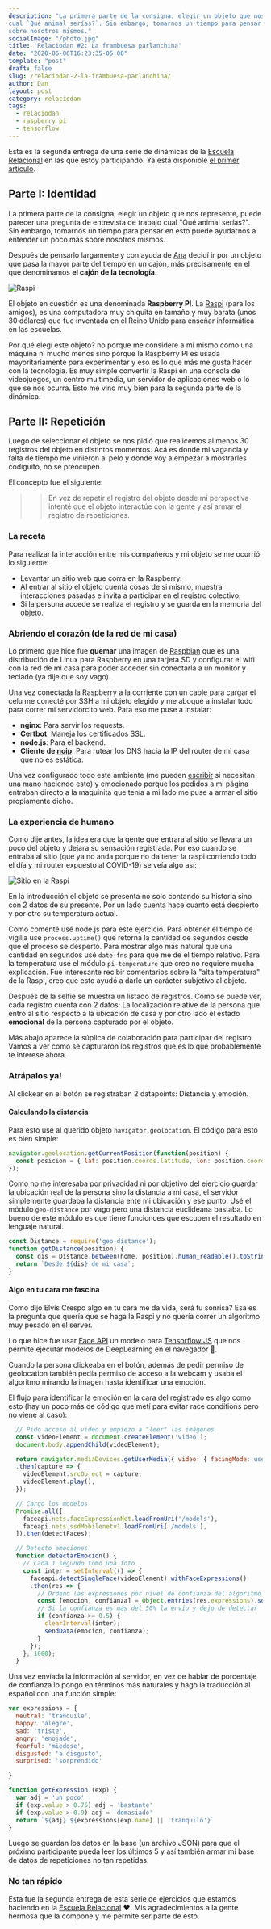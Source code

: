 ```yaml
---
description: "La primera parte de la consigna, elegir un objeto que nos represente, puede parecer una pregunta de entrevista de trabajo
cual `Qué animal serías?`. Sin embargo, tomarnos un tiempo para pensar en esto puede ayudarnos a entender un poco más
sobre nosotros mismos."
socialImage: "/photo.jpg"
title: 'Relaciodan #2: La frambuesa parlanchina'
date: "2020-06-06T16:23:35-05:00"
template: "post"
draft: false
slug: /relaciodan-2-la-frambuesa-parlanchina/
author: Dan
layout: post
category: relaciodan
tags:
  - relaciodan
  - raspberry pi
  - tensorflow
---
```


Esta es la segunda entrega de una serie de dinámicas de la [Escuela Relacional](https://instagram.com/escuela.relacional) en las que
estoy participando. Ya está disponible [el primer artículo](https://zajdband.com/relaciodan-1-a-traves-del-algoritmo/).

## Parte I: Identidad

La primera parte de la consigna, elegir un objeto que nos represente, puede parecer una pregunta de entrevista de trabajo
cual "Qué animal serías?". Sin embargo, tomarnos un tiempo para pensar en esto puede ayudarnos a entender un poco más
sobre nosotros mismos.

Después de pensarlo largamente y con ayuda de [Ana](https://twitter.com/anamisbernal) decidí ir por un objeto que pasa
la mayor parte del tiempo en un cajón, más precisamente en el que denominamos __el cajón de la tecnología__.

![Raspi](/raspi.jpg)

El objeto en cuestión es una denominada __Raspberry PI__. La [Raspi](https://www.raspberrypi.org/) (para los amigos), es una computadora muy chiquita
en tamaño y muy barata (unos 30 dólares) que fue inventada en el Reino Unido para enseñar informática en las escuelas.

Por qué elegí este objeto? no porque me considere a mi mismo como una máquina ni mucho menos sino porque la Raspberry PI
es usada mayoritariamente para experimentar y eso es lo que más me gusta hacer con la tecnología. Es muy simple convertir
la Raspi en una consola de videojuegos, un centro multimedia, un servidor de aplicaciones web o lo que se nos ocurra.
Esto me vino muy bien para la segunda parte de la dinámica.

## Parte II: Repetición

Luego de seleccionar el objeto se nos pidió que realicemos al menos 30 registros del objeto en distintos momentos. Acá
es donde mi vagancia y falta de tiempo me vinieron al pelo y donde voy a empezar a mostrarles codiguito, no se preocupen.

El concepto fue el siguiente:

>> En vez de repetir el registro del objeto desde mi perspectiva intenté que el objeto interactúe con la gente y así
armar el registro de repeticiones.

### La receta

Para realizar la interacción entre mis compañeros y mi objeto se me ocurrió lo siguiente:

- Levantar un sitio web que corra en la Raspberry.
- Al entrar al sitio el objeto cuenta cosas de si mismo, muestra interacciones pasadas e invita a participar en el registro colectivo.
- Si la persona accede se realiza el registro y se guarda en la memoria del objeto.

### Abriendo el corazón (de la red de mi casa)

Lo primero que hice fue **quemar** una imagen de [Raspbian](https://www.raspberrypi.org/downloads/raspberry-pi-os/) que es una
distribución de Linux para Raspberry en una tarjeta SD y configurar el wifi con la red de mi casa para poder acceder sin
conectarla a un monitor y teclado (ya dije que soy vago).

Una vez conectada la Raspberry a la corriente con un cable para cargar el celu me conecté por SSH a mi objeto elegido y me aboqué
a instalar todo para correr mi servidorcito web. Para eso me puse a instalar:

- __nginx__: Para servir los requests.
- __Certbot__: Maneja los certificados SSL.
- __node.js__: Para el backend.
- __Cliente de [noip](https://www.noip.com/)__: Para rutear los DNS hacia la IP del router de mi casa que no es estática.

Una vez configurado todo este ambiente (me pueden [escribir](https://twitter.com/impronunciable) si necesitan una mano haciendo esto)
y emocionado porque los pedidos a mi página entraban directo a la maquinita que tenía a mi lado me puse a armar el sitio propiamente dicho.

### La experiencia de humano

Como dije antes, la idea era que la gente que entrara al sitio se llevara un poco del objeto y dejara su sensación registrada.
Por eso cuando se entraba al sitio (que ya no anda porque no da tener la raspi corriendo todo el día y mi router expuesto al COVID-19)
se veía algo así:

![Sitio en la Raspi](/raspi-site.jpg)

En la introducción el objeto se presenta no solo contando su historia sino con 2 datos de su presente. Por un lado
cuenta hace cuanto está despierto y por otro su temperatura actual.

Como comenté usé node.js para este ejercicio. Para obtener el tiempo de vigilia usé `process.uptime()` que retorna
la cantidad de segundos desde que el proceso se despertó. Para mostrar algo más natural que una cantidad en segundos
usé `date-fns` para que me de el tiempo relativo. Para la temperatura usé el módulo `pi-temperature` que creo no
requiere mucha explicación. Fue interesante recibir comentarios sobre la "alta temperatura" de la Raspi, creo que esto
ayudó a darle un carácter subjetivo al objeto.

Después de la selfie se muestra un listado de registros. Como se puede ver, cada registro cuenta con 2 datos: La localización
relative de la persona que entró al sitio respecto a la ubicación de casa y por otro lado el estado __emocional__ de la persona
capturado por el objeto.

Más abajo aparece la súplica de colaboración para participar del registro. Vamos a ver como se capturaron los registros que es lo que
probablemente te interese ahora.

### Atrápalos ya!

Al clickear en el botón se registraban 2 datapoints: Distancia y emoción.

#### Calculando la distancia

Para esto usé al querido objeto `navigator.geolocation`. El código para esto es bien simple:

```javascript
navigator.geolocation.getCurrentPosition(function(position) {
  const posicion = { lat: position.coords.latitude, lon: position.coords.longitude };
});
```

Como no me interesaba por privacidad ni por objetivo del ejercicio guardar la ubicación real de la persona sino la distancia a mi casa,
el servidor simplemente guardaba la distancia ente mi ubicación y ese punto. Usé el módulo `geo-distance` por vago pero una distancia
euclideana bastaba. Lo bueno de este módulo es que tiene funcionces que escupen el resultado en lenguaje natural.

```javascript
const Distance = require('geo-distance');
function getDistance(position) {
  const dis = Distance.between(home, position).human_readable().toString();
  return `Desde ${dis} de mi casa`;
}
```

#### Algo en tu cara me fascina

Como dijo Elvis Crespo algo en tu cara me da vida, será tu sonrisa? Esa es la pregunta que quería que se haga la Raspi
y no quería correr un algoritmo muy pesado en el server.

Lo que hice fue usar [Face API](https://github.com/justadudewhohacks/face-api.js) un modelo para [Tensorflow JS](https://www.tensorflow.org/js)
que nos permite ejecutar modelos de DeepLearning en el navegador 🤯.

Cuando la persona clickeaba en el botón, además de pedir permiso de geolocation también pedía permiso de acceso a la webcam
y usaba el algoritmo mirando la imagen hasta identificar una emoción.

El flujo para identificar la emoción en la cara del registrado es algo como esto (hay un poco más de código que metí para evitar
race conditions pero no viene al caso):

```javascript
  // Pido acceso al video y empiezo a "leer" las imágenes
  const videoElement = document.createElement('video');
  document.body.appendChild(videoElement);

  return navigator.mediaDevices.getUserMedia({ video: { facingMode:'user' } })
  .then(capture => {
    videoElement.srcObject = capture;
    videoElement.play();
  });

  // Cargo los modelos
  Promise.all([
    faceapi.nets.faceExpressionNet.loadFromUri('/models'),
    faceapi.nets.ssdMobilenetv1.loadFromUri('/models'),
  ]).then(detectFaces);

  // Detecto emociones
  function detectarEmocion() {
    // Cada 1 segundo tomo una foto
    const inter = setInterval(() => {
      faceapi.detectSingleFace(videoElement).withFaceExpressions()
      .then(res => {
        // Ordeno las expresiones por nivel de confianza del algoritmo y elijo la primera
        const [emocion, confianza] = Object.entries(res.expressions).sort((a, b) => b[1] - a[1])[0];
        // Si la confianza es más del 50% la envío y dejo de detectar
        if (confianza >= 0.5) {
          clearInterval(inter);
          sendData(emocion, confianza);
        }
      });
    }, 1000);
  }
```

Una vez enviada la información al servidor, en vez de hablar de porcentaje de confianza lo pongo en términos más naturales
y hago la traducción al español con una función simple:

```javascript
var expressions = {
  neutral: 'tranquile',
  happy: 'alegre', 
  sad: 'triste',
  angry: 'enojade', 
  fearful: 'miedose',
  disgusted: 'a disgusto',
  surprised: 'sorprendido'

}

function getExpression (exp) {
  var adj = 'un poco'
  if (exp.value > 0.75) adj = 'bastante'
  if (exp.value > 0.9) adj = 'demasiado' 
  return `${adj} ${expressions[exp.name] || 'tranquilo'}`
}
```

Luego se guardan los datos en la base (un archivo JSON) para que el próximo
participante pueda leer los últimos 5 y así también armar mi base de datos de
repeticiones no tan repetidas.

### No tan rápido

Esta fue la segunda entrega de esta serie de ejercicios que estamos haciendo en la
[Escuela Relacional](https://instagram.com/escuela.relacional) ❤️. Mis agradecimientos a
la gente hermosa que la compone y me permite ser parte de esto.
